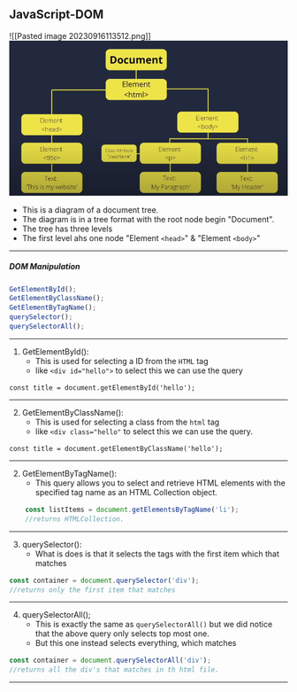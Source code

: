 ## JavaScript-DOM
![[Pasted image 20230916113512.png]]
![lol](./DOM%20Tree.PNG)
- This is a diagram of a document tree.
- The diagram is in a tree format with the root node begin "Document".
- The tree has three levels
- The first level ahs one node "Element `<head>`" & "Element `<body>`"
---
##### DOM Manipulation

```Javascript
GetElementById();
GetElementByClassName();
GetElementByTagName();
querySelector();
querySelectorAll();
```
---
1. GetElementById():
	- This is used for selecting a ID from the `HTML` tag
	- like `<div id="hello">` to select this we can use the query
```Js
const title = document.getElementById('hello');
```
---

2. GetElementByClassName():
	- This is used for selecting a class from the `html` tag
	- like `<div class="hello"` to select this we can use the query.
```Js
const title = document.getElementByClassName('hello');
```
---

2. GetElementByTagName(): 
	- This query allows you to select and retrieve HTML elements with the specified tag name as an HTML Collection object.
```js
	const listItems = document.getElementsByTagName('li');
	//returns HTMLCollection.
```
---
3. querySelector():
	- What is does is that it selects the tags with the first item which that matches
```js
const container = document.querySelector('div');
//returns only the first item that matches
```
---
4. querySelectorAll();
	- This is exactly the same as `querySelectorAll()` but we did notice that the above query only selects top most one.
	- But this one instead selects everything, which matches
```js 
const container = document.querySelectorAll('div');
//returns all the div's that matches in th html file.
```
---
